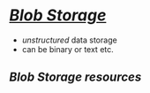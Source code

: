 # [*Blob Storage*](https://learn.microsoft.com/en-us/azure/storage/blobs/storage-blobs-introduction)
* *unstructured* data storage
* can be binary or text etc.

## *Blob Storage resources*
